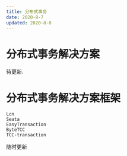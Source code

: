 ```yaml
---
title: 分布式事务
date: 2020-8-7
updated: 2020-8-8
---
```



# 分布式事务解决方案

待更新.





# 分布式事务解决方案框架

```
Lcn
Seata
EasyTransaction
ByteTCC
TCC-transaction
```

随时更新
